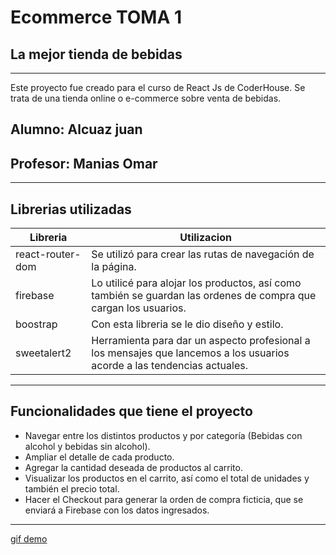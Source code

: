 # Ecommerce TOMA 1
## La mejor tienda de bebidas
---
Este proyecto fue creado para el curso de React Js de CoderHouse. Se trata de una tienda online o e-commerce  sobre venta de bebidas.

**Alumno:** Alcuaz juan  
-
**Profesor:** Manias Omar  
-  
---  
## Librerias utilizadas ##  
| Libreria | Utilizacion |  
| --- | ---|  
|react-router-dom| Se utilizó para crear las rutas de navegación de la página.|  
| firebase | Lo utilicé para alojar los productos, así como también se guardan las ordenes de compra que cargan los usuarios.|  
| boostrap | Con esta libreria se le dio diseño y estilo. |
| sweetalert2 | Herramienta para  dar un aspecto profesional a los mensajes que lancemos a los usuarios acorde a las tendencias actuales.|
---  

## Funcionalidades que tiene el proyecto ##  
+ Navegar entre los distintos productos y por categoría (Bebidas con alcohol y bebidas sin alcohol).  
+ Ampliar el detalle de cada producto.  
+ Agregar la cantidad deseada de productos al carrito.  
+ Visualizar los productos en el carrito, así como el total de unidades y también el precio total.  
+ Hacer el Checkout para generar la orden de compra ficticia, que se enviará a Firebase con los datos ingresados.  
---
[gif demo](./src/assets/Toma1-La-mejor-tienda-de-bebidas.gif)

